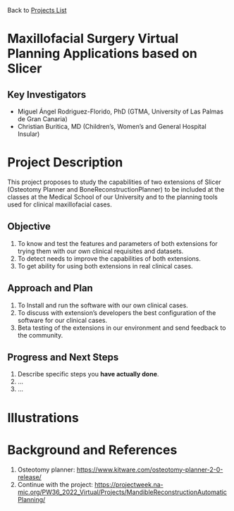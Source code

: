 Back to [Projects List](../../README.md#ProjectsList)

# Maxillofacial Surgery Virtual Planning Applications based on Slicer

## Key Investigators

- Miguel Ángel Rodriguez-Florido, PhD (GTMA, University of Las Palmas de Gran Canaria)
- Christian Buritica, MD (Children’s, Women’s and General Hospital Insular)

# Project Description

This project proposes to study the capabilities of two extensions of Slicer (Osteotomy Planner and BoneReconstructionPlanner) to be included at the classes at the Medical School of our University and to the planning tools used for clinical maxillofacial cases. 

## Objective

1. To know and test the features and parameters of both extensions for trying them with our own clinical requisites and datasets.
2. To detect needs to improve the capabilities of both extensions.
3. To get ability for using both extensions in real clinical cases.

## Approach and Plan

1. To Install and run the software with our own clinical cases.
2. To discuss with extension’s developers the best configuration of the software for our clinical cases.
3. Beta testing of the extensions in our environment and send feedback to the community.

## Progress and Next Steps

1. Describe specific steps you **have actually done**.
1. ...
1. ...

# Illustrations


# Background and References

1. Osteotomy planner: https://www.kitware.com/osteotomy-planner-2-0-release/
2. Continue with the project: https://projectweek.na-mic.org/PW36_2022_Virtual/Projects/MandibleReconstructionAutomaticPlanning/  

